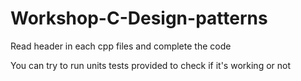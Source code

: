 # Workshop-C-Design-patterns


Read header in each cpp files and complete the code

You can try to run units tests provided to check if it's working or not

